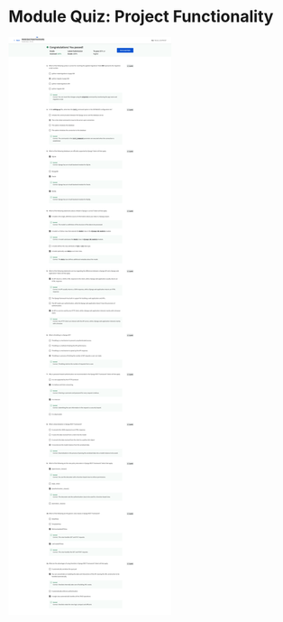 # Module Quiz: Project Functionality

![screencapture-coursera-org-learn-back-end-developer-capstone-exam-Fvi88-module-quiz-project-functionality-view-attempt-2023-02-12-07_43_36.png](Module%20Quiz%20Project%20Functionality%203b78c7a6378d4217b29a4934d8d0c199/screencapture-coursera-org-learn-back-end-developer-capstone-exam-Fvi88-module-quiz-project-functionality-view-attempt-2023-02-12-07_43_36.png)
